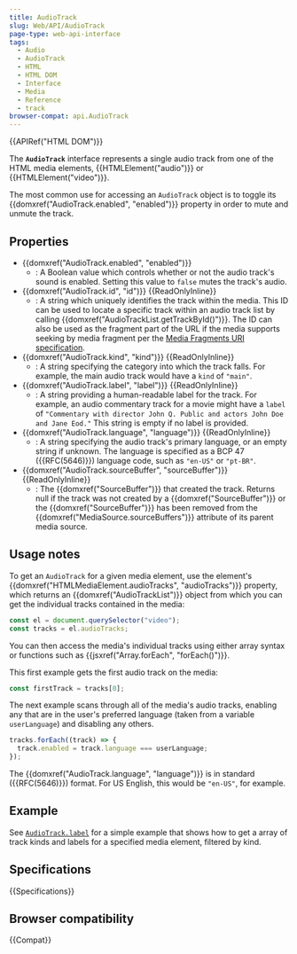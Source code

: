 ```yaml
---
title: AudioTrack
slug: Web/API/AudioTrack
page-type: web-api-interface
tags:
  - Audio
  - AudioTrack
  - HTML
  - HTML DOM
  - Interface
  - Media
  - Reference
  - track
browser-compat: api.AudioTrack
---
```

{{APIRef("HTML DOM")}}

The **`AudioTrack`** interface represents a single audio track from one of the HTML media elements, {{HTMLElement("audio")}} or {{HTMLElement("video")}}.

The most common use for accessing an `AudioTrack` object is to toggle its {{domxref("AudioTrack.enabled", "enabled")}} property in order to mute and unmute the track.

## Properties

- {{domxref("AudioTrack.enabled", "enabled")}}
  - : A Boolean value which controls whether or not the audio track's sound is enabled. Setting this value to `false` mutes the track's audio.
- {{domxref("AudioTrack.id", "id")}} {{ReadOnlyInline}}
  - : A string which uniquely identifies the track within the media. This ID can be used to locate a specific track within an audio track list by calling {{domxref("AudioTrackList.getTrackById()")}}. The ID can also be used as the fragment part of the URL if the media supports seeking by media fragment per the [Media Fragments URI specification](https://www.w3.org/TR/media-frags/).
- {{domxref("AudioTrack.kind", "kind")}} {{ReadOnlyInline}}
  - : A string specifying the category into which the track falls. For example, the main audio track would have a `kind` of `"main"`.
- {{domxref("AudioTrack.label", "label")}} {{ReadOnlyInline}}
  - : A string providing a human-readable label for the track. For example, an audio commentary track for a movie might have a `label` of `"Commentary with director John Q. Public and actors John Doe and Jane Eod."` This string is empty if no label is provided.
- {{domxref("AudioTrack.language", "language")}} {{ReadOnlyInline}}
  - : A string specifying the audio track's primary language, or an empty string if unknown. The language is specified as a BCP 47 ({{RFC(5646)}}) language code, such as `"en-US"` or `"pt-BR"`.
- {{domxref("AudioTrack.sourceBuffer", "sourceBuffer")}} {{ReadOnlyInline}}
  - : The {{domxref("SourceBuffer")}} that created the track. Returns null if the track was not created by a {{domxref("SourceBuffer")}} or the {{domxref("SourceBuffer")}} has been removed from the {{domxref("MediaSource.sourceBuffers")}} attribute of its parent media source.

## Usage notes

To get an `AudioTrack` for a given media element, use the element's {{domxref("HTMLMediaElement.audioTracks", "audioTracks")}} property, which returns an {{domxref("AudioTrackList")}} object from which you can get the individual tracks contained in the media:

```js
const el = document.querySelector("video");
const tracks = el.audioTracks;
```

You can then access the media's individual tracks using either array syntax or functions such as {{jsxref("Array.forEach", "forEach()")}}.

This first example gets the first audio track on the media:

```js
const firstTrack = tracks[0];
```

The next example scans through all of the media's audio tracks, enabling any that are in the user's preferred language (taken from a variable `userLanguage`) and disabling any others.

```js
tracks.forEach((track) => {
  track.enabled = track.language === userLanguage;
});
```

The {{domxref("AudioTrack.language", "language")}} is in standard ({{RFC(5646)}}) format. For US English, this would be `"en-US"`, for example.

## Example

See [`AudioTrack.label`](/en-US/docs/Web/API/AudioTrack/label#example) for a simple example that shows how to get a array of track kinds and labels for a specified media element, filtered by kind.

## Specifications

{{Specifications}}

## Browser compatibility

{{Compat}}
